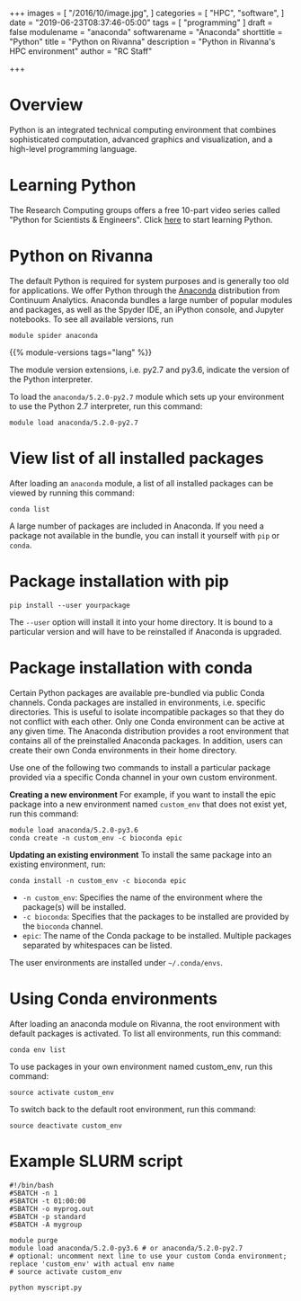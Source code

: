 +++
images = [
  "/2016/10/image.jpg",
]
categories = [
  "HPC",
  "software",
]
date = "2019-06-23T08:37:46-05:00"
tags = [
  "programming"
]
draft = false
modulename = "anaconda"
softwarename = "Anaconda"
shorttitle = "Python"
title = "Python on Rivanna"
description = "Python in Rivanna's HPC environment"
author = "RC Staff"

+++
# Overview
Python is an integrated technical computing environment that combines sophisticated computation, advanced graphics and visualization, and a high-level programming language.

# Learning Python
The Research Computing groups offers a free 10-part video series called "Python for Scientists & Engineers". Click [here](https://workshops.somrc.virginia.edu/categories/programming-in-python-for-scientists-and-engineers/) to start learning Python.

# Python on Rivanna
The default Python is required for system purposes and is generally too old for applications. We offer Python through the [Anaconda]() distribution from Continuum Analytics. Anaconda bundles a large number of popular modules and packages, as well as the Spyder IDE, an iPython console, and Jupyter notebooks. To see all available versions, run
```
module spider anaconda
```

{{% module-versions tags="lang" %}}

The module version extensions, i.e. py2.7 and py3.6, indicate the version of the Python interpreter.

To load the `anaconda/5.2.0-py2.7` module which sets up your environment to use the Python 2.7 interpreter, run this command:
```
module load anaconda/5.2.0-py2.7
```

# View list of all installed packages
After loading an `anaconda` module, a list of all installed packages can be viewed by running this command:
```
conda list
```
A large number of packages are included in Anaconda.  If you need a package not available in the bundle, you can install it yourself with `pip` or `conda`.

# Package installation with pip
```
pip install --user yourpackage
```
The `--user` option will install it into your home directory.  It is bound to a particular version and will have to be reinstalled if Anaconda is upgraded.

# Package installation with conda
Certain Python packages are available pre-bundled via public Conda channels. Conda packages are installed in environments, i.e. specific directories. This is useful to isolate incompatible packages so that they do not conflict with each other. Only one Conda environment can be active at any given time. The Anaconda distribution provides a root environment that contains all of the preinstalled Anaconda packages. In addition, users can create their own Conda environments in their home directory.

Use one of the following two commands to install a particular package provided via a specific Conda channel in your own custom environment.

**Creating a new environment**
For example, if you want to install the epic package into a new environment named `custom_env` that does not exist yet, run this command:
```
module load anaconda/5.2.0-py3.6
conda create -n custom_env -c bioconda epic
```

**Updating an existing environment**
To install the same package into an existing environment, run:
```
conda install -n custom_env -c bioconda epic
```
* `-n custom_env`: Specifies the name of the environment where the package(s) will be installed.
* `-c bioconda`: Specifies that the packages to be installed are provided by the `bioconda` channel.
* `epic`: The name of the Conda package to be installed. Multiple packages separated by whitespaces can be listed.

The user environments are installed under `~/.conda/envs`.

# Using Conda environments
After loading an anaconda module on Rivanna, the root environment with default packages is activated.  To list all environments, run this command:
```
conda env list
```
To use packages in your own environment named custom_env, run this command:
```
source activate custom_env
```
To switch back to the default root environment, run this command:
```
source deactivate custom_env
```

# Example SLURM script
```
#!/bin/bash
#SBATCH -n 1
#SBATCH -t 01:00:00
#SBATCH -o myprog.out
#SBATCH -p standard
#SBATCH -A mygroup

module purge
module load anaconda/5.2.0-py3.6 # or anaconda/5.2.0-py2.7
# optional: uncomment next line to use your custom Conda environment; replace 'custom_env' with actual env name
# source activate custom_env

python myscript.py
```
